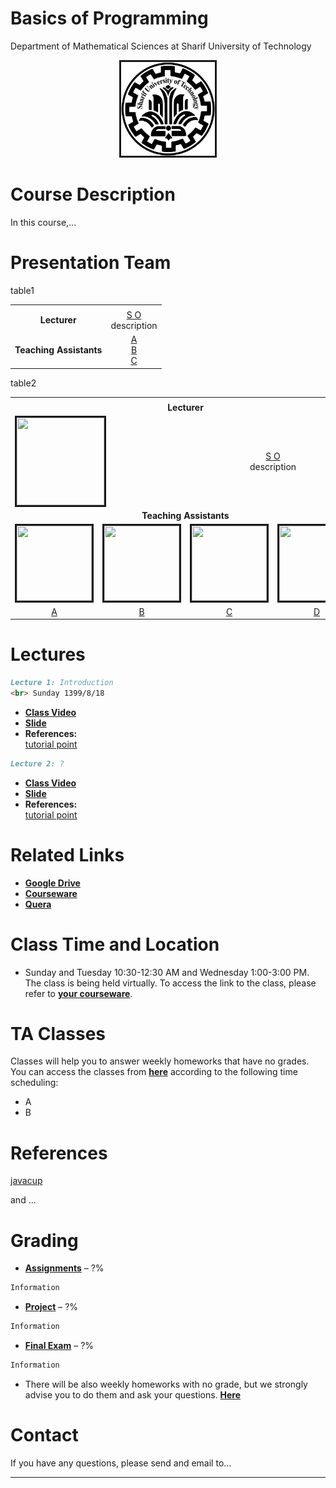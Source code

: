 

# Basics of Programming 
Department of Mathematical Sciences at Sharif University of Technology          
<center><img src=".\Images\SUT.png" alt="" border='3' height='150' width='150' /></center>

# Course Description

In this course,...


# Presentation Team

table1

<table>
  <tr>
    <td colspan="5"><center><span></span></center></td>
  </tr>
  <tr>
  </tr>
  <tr>
    <td><center><span style="font-weight:bold">Lecturer</span></center></td>
    <td><center><a href="https://nastaraan.github.io/test2/">S O</a><br>description</center></td> 
  </tr>
  <tr>
  </tr>
  <tr>
    <td><center><span style="font-weight:bold">Teaching Assistants</span></center></td>
    <td><center><a href="https://nastaraan.github.io/test2/">A</a><br><a href="https://nastaraan.github.io/test2/">B</a><br><a href="https://nastaraan.github.io/test2/">C</a>       </center></td>
  </tr> 
</table>


table2

<table>
  <tr>
    <td colspan="5"><center><span style="font-weight:bold"></span></center></td>
  </tr>
  <tr>
    <td colspan="5"><center><span style="font-weight:bold">Lecturer</span></center></td>
  </tr>
  <tr>
    <td colspan="2"><img src="" alt="" border='3' height='140' width='140' /></td>
    <td colspan="3"><center><a href="https://nastaraan.github.io/test2/">S O</a><br>description</center></td>
  </tr>
  <tr>
    <td colspan="5"><center><span style="font-weight:bold">Teaching Assistants</span></center></td>
  </tr>
  <tr>
    <td><img src="" alt="" border='3' height='120' width='120' /></td>
    <td><img src="" alt="" border='3' height='120' width='120' /></td>
    <td><img src="" alt="" border='3' height='120' width='120' /></td>
    <td><img src="" alt="" border='3' height='120' width='120' /></td>
  </tr>
  <tr>
  </tr>
   <tr>
    <td><center><a href="">A</a></center></td>
    <td><center><a href="">B</a></center></td>
    <td><center><a href="">C</a></center></td>
    <td><center><a href="">D</a></center></td>
  </tr>
</table>

# Lectures

```markdown
Lecture 1: Introduction 
<br> Sunday 1399/8/18
```
* [**Class Video**](https://nastaraan.github.io/test2/) 
* [**Slide**](https://nastaraan.github.io/test2/) 
* **References:**
<br> [tutorial point](https://nastaraan.github.io/test2/)

```markdown
Lecture 2: ?
```
* [**Class Video**](https://nastaraan.github.io/test2/) 
* [**Slide**](https://nastaraan.github.io/test2/) 
* **References:**
<br> [tutorial point](https://nastaraan.github.io/test2/)


# Related Links

* [**Google Drive**](https://nastaraan.github.io/test2/)
* [**Courseware**](https://nastaraan.github.io/test2/)
* [**Quera**](https://nastaraan.github.io/test2/)


# Class Time and Location
* Sunday and Tuesday 10:30-12:30 AM and Wednesday 1:00-3:00 PM.
<br>The class is being held virtually. To access the link to the class, please refer to [**your courseware**](https://nastaraan.github.io/test2/).

# TA Classes
Classes will help you to answer weekly homeworks that have no grades. You can access the classes from [**here**](https://nastaraan.github.io/test2/) according to the following time scheduling:
* A
* B


# References
<a href="https://nastaraan.github.io/test2/">javacup</a>

and ...


# Grading

* [**Assignments**](https://nastaraan.github.io/test2/#assignments) – ?%
```markdown
Information
```
* [**Project**](https://nastaraan.github.io/test2/#project) – ?%
```markdown
Information
```
* [**Final Exam**](https://nastaraan.github.io/test2/#final-exam) – ?%
```markdown
Information
```
* There will be also weekly homeworks with no grade, but we strongly advise you to do them and ask your questions. 
[**Here**](https://nastaraan.github.io/test2/#assignments)

# Contact
If you have any questions, please send and email to...

---
